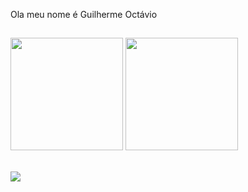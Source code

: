 Ola meu nome é Guilherme Octávio                    
##
<div>
 <img height="180em" src="https://github-readme-stats.vercel.app/api?username=Guilherme-Octavio&show_icons=true&theme=radical&include_all_commits=true&count_private=true"/>
 <img height="180em" src="https://github-readme-stats.vercel.app/api/top-langs/?username=Guilherme-Octavio&layout=compact&langs_count=7&theme=radical"/>
</div></br>

<a href = "mailto:guilhermeoctavio01@gmail.com"><img src="https://img.shields.io/badge/-Gmail-%23333?style=for-the-badge&logo=gmail&logoColor=white" target="_blank"></a>
